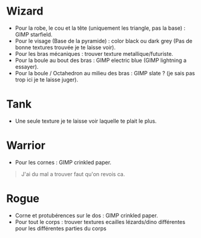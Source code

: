 # Wizard #

  - Pour la robe, le cou et la tête (uniquement les triangle, pas la base) : GIMP starfield.
  - Pour le visage (Base de la pyramide) : color black ou dark grey (Pas de bonne textures trouvée je te laisse voir).
  - Pour les bras mécaniques : trouver texture metallique/futuriste.
  - Pour la boule au bout des bras : GIMP electric blue (GIMP lightning a essayer).
  - Pour la boule / Octahedron au milieu des bras : GIMP slate ? (je sais pas trop ici je te laisse juger).

# Tank # 
  
  - Une seule texture je te laisse voir laquelle te plait le plus.

# Warrior #

  - Pour les cornes : GIMP crinkled paper.
  > J'ai du mal a trouver faut qu'on revois ca.
  
# Rogue #

  - Corne et protubérences sur le dos : GIMP crinkled paper.
  - Pour tout le corps : trouver textures ecailles lézards/dino différentes pour les différentes parties du corps
